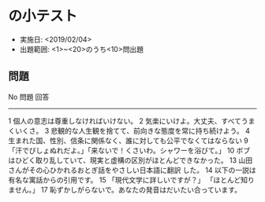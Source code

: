 # <duo> の小テスト

- 実施日: <2019/02/04>
- 出題範囲: <1>~<20>のうち<10>問出題

## 問題

  No  問題                                                                  回答
----  --------------------------------------------------------------------  ------
   1  個人の意志は尊重しなければいけない。
   2  気楽にいけよ。大丈夫、すべてうまくいくさ。
   3  悲観的な人生観を捨てて、前向きな態度を常に持ち続けよう。
   4  生まれた国、性別、信条に関係なく、誰に対しても公平でなくてはならない
   9  「汗でびしょぬれだよ。」「来ないで！くさいわ。シャワーを浴びて。」
  10  ボブはひどく取り乱していて、現実と虚構の区別がほとんどできなかった。
  13  山田さんがその心ひかれるおとぎ話をやさしい日本語に翻訳 した。
  14  以下の一説は有名な寓話からの引用です。
  15  「現代文学に詳しいですが？」 「ほとんど知りません。」
  17  恥ずかしがらないで。あなたの発音はだいたい合っています。
